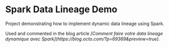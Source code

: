 # Spark Data Lineage Demo

Project demonstrating how to implement dynamic data lineage using Spark. 
<p>
Used and commented in the blog article <i>[Comment faire votre data lineage dynamique avec Spark](https://blog.octo.com/?p=69369&preview=true)</i>.
